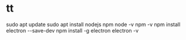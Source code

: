 # tt


sudo apt update
sudo apt install nodejs npm
node -v
npm -v
npm install electron --save-dev
npm install -g electron
electron -v


